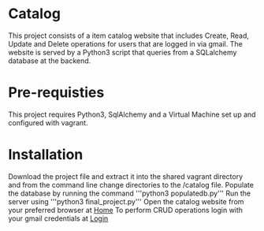 # Catalog
This project consists of a item catalog website that includes Create, Read, Update and Delete operations for users that are logged in via gmail. The website is served by a Python3 script that queries from a SQLalchemy database at the backend.
# Pre-requisties
This project requires Python3, SqlAlchemy and a Virtual Machine set up and configured with vagrant. 
# Installation
Download the project file and extract it into the shared vagrant directory and from the command line change directories to the /catalog file. 
Populate the database by running the command
'''python3 populatedb.py'''
Run the server using 
'''python3 final_project.py'''
Open the catalog website from your preferred browser at [Home](http://localhost:5000/catalog)
To perform CRUD operations login with your gmail credentials at [Login](http://localhost:5000/login)
